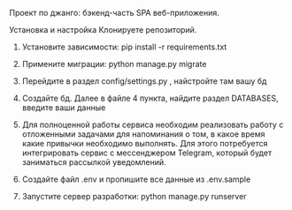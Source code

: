 Проект по джанго:  бэкенд-часть SPA веб-приложения.


Установка и настройка
Клонируете репозиторий.

1. Установите зависимости: pip install -r requirements.txt

2. Примените миграции: python manage.py migrate

3. Перейдите в раздел config/settings.py , найстройте там вашу бд

4. Создайте бд. Далее в файле 4 пункта, найдите раздел DATABASES, введите ваши данные

5. Для полноценной работы сервиса необходим реализовать работу с отложенными задачами для напоминания о том, в какое время какие привычки необходимо выполнять.
 Для этого потребуется интегрировать сервис с мессенджером Telegram, который будет заниматься рассылкой уведомлений.

6. Создайте файл .env и пропишите все данные из .env.sample

7. Запустите сервер разработки: python manage.py runserver
